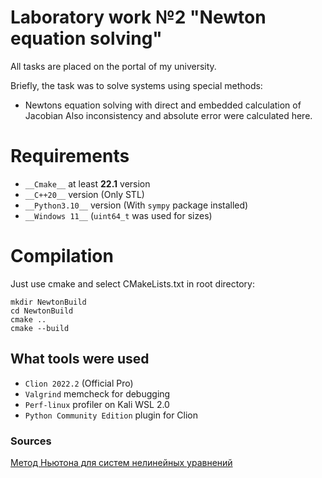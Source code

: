# Laboratory work №2 "Newton equation solving"
All tasks are placed on the portal of my university.

Briefly, the task was to solve systems using special methods:
- Newtons equation solving with direct and embedded calculation of Jacobian
Also inconsistency and absolute error were calculated here.

# Requirements
- `__Cmake__` at least __22.1__ version
- `__C++20__` version (Only STL)
- `__Python3.10__` version (With `sympy` package installed)
- `__Windows 11__` (`uint64_t` was used for sizes)


# Compilation
Just use cmake and select CMakeLists.txt in root directory:
```
mkdir NewtonBuild
cd NewtonBuild
cmake ..
cmake --build
```

## What tools were used
- `Clion 2022.2` (Official Pro)
- `Valgrind` memcheck for debugging
- `Perf-linux` profiler on Kali WSL 2.0
- `Python Community Edition` plugin for Clion

### Sources
[Метод Ньютона для систем нелинейных уравнений](https://algowiki-project.org/ru/%D0%9C%D0%B5%D1%82%D0%BE%D0%B4_%D0%9D%D1%8C%D1%8E%D1%82%D0%BE%D0%BD%D0%B0_%D0%B4%D0%BB%D1%8F_%D1%81%D0%B8%D1%81%D1%82%D0%B5%D0%BC_%D0%BD%D0%B5%D0%BB%D0%B8%D0%BD%D0%B5%D0%B9%D0%BD%D1%8B%D1%85_%D1%83%D1%80%D0%B0%D0%B2%D0%BD%D0%B5%D0%BD%D0%B8%D0%B9)
